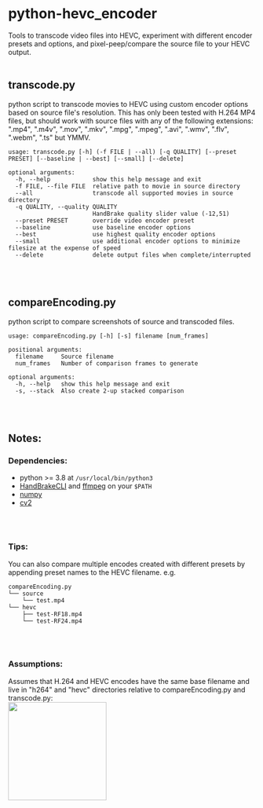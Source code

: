 # python-hevc_encoder

Tools to transcode video files into HEVC, experiment with different encoder presets and options, and pixel-peep/compare the source file to your HEVC output.
<br>
<br>

## transcode.py
python script to transcode movies to HEVC using custom encoder options based on source file's resolution. This has only been tested with H.264 MP4 files, but should work with source files with any of the following extensions: ".mp4", ".m4v", ".mov", ".mkv", ".mpg", ".mpeg", ".avi", ".wmv", ".flv", ".webm", ".ts" but YMMV.

```
usage: transcode.py [-h] (-f FILE | --all) [-q QUALITY] [--preset PRESET] [--baseline | --best] [--small] [--delete]

optional arguments:
  -h, --help            show this help message and exit
  -f FILE, --file FILE  relative path to movie in source directory
  --all                 transcode all supported movies in source directory
  -q QUALITY, --quality QUALITY
                        HandBrake quality slider value (-12,51)
  --preset PRESET       override video encoder preset
  --baseline            use baseline encoder options
  --best                use highest quality encoder options
  --small               use additional encoder options to minimize filesize at the expense of speed
  --delete              delete output files when complete/interrupted
```

<br>
<br>

## compareEncoding.py
python script to compare screenshots of source and transcoded files.

```
usage: compareEncoding.py [-h] [-s] filename [num_frames]

positional arguments:
  filename     Source filename
  num_frames   Number of comparison frames to generate

optional arguments:
  -h, --help   show this help message and exit
  -s, --stack  Also create 2-up stacked comparison
```

<br>
<br>

## Notes:

### Dependencies:
* python >= 3.8 at `/usr/local/bin/python3`
* [HandBrakeCLI](https://handbrake.fr/downloads2.php) and [ffmpeg](https://www.ffmpeg.org/download.html) on your `$PATH`
* [numpy](https://pypi.org/project/numpy/)
* [cv2](https://pypi.org/project/opencv-python/)

<br>
<br>

### Tips:
You can also compare multiple encodes created with different presets by appending preset names to the HEVC filename.
e.g.
```
compareEncoding.py
└── source 
    └── test.mp4
└── hevc
    ├── test-RF18.mp4
    └── test-RF24.mp4
```

<br>
<br>

### Assumptions:
Assumes that H.264 and HEVC encodes have the same base filename and live in "h264" and "hevc" directories relative to compareEncoding.py and transcode.py:<br>
<img src="https://i.imgur.com/1hZwNnV.png" width="200"/>
